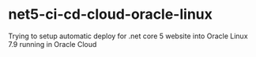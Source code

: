 # net5-ci-cd-cloud-oracle-linux
Trying to setup automatic deploy for .net core 5 website into Oracle Linux 7.9 running in Oracle Cloud
